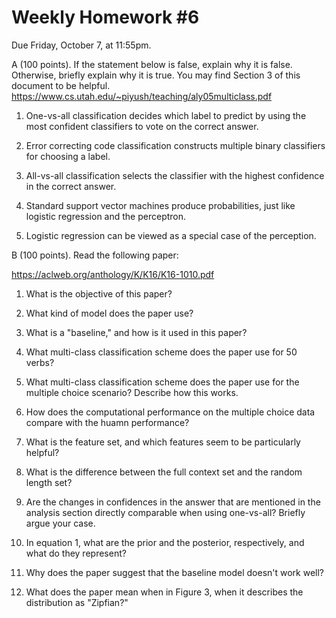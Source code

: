 Weekly Homework #6
==
Due Friday, October 7, at 11:55pm.

A (100 points). If the statement below is false, explain why it is false.  Otherwise, briefly explain why it is true.  You may find Section 3 of this document to be helpful.  https://www.cs.utah.edu/~piyush/teaching/aly05multiclass.pdf

1.  One-vs-all classification decides which label to predict by using the most confident classifiers to vote on the correct answer.

2.  Error correcting code classification constructs multiple binary classifiers for choosing a label.

3. All-vs-all classification selects the classifier with the highest confidence in the correct answer.

4. Standard support vector machines produce probabilities, just like logistic regression and the perceptron.

5. Logistic regression can be viewed as a special case of the perception.

B (100 points). Read the following paper:

https://aclweb.org/anthology/K/K16/K16-1010.pdf

1. What is the objective of this paper?

2. What kind of model does the paper use?

3. What is a "baseline," and how is it used in this paper?

4. What multi-class classification scheme does the paper use for 50 verbs?

5. What multi-class classification scheme does the paper use for the multiple choice scenario?  Describe how this works.

6. How does the computational performance on the multiple choice data compare with the huamn performance?

7. What is the feature set, and which features seem to be particularly helpful?

8. What is the difference between the full context set and the random length set?

9. Are the changes in confidences in the answer that are mentioned in the analysis section directly comparable when using one-vs-all?  Briefly argue your case.

10. In equation 1, what are the prior and the posterior, respectively, and what do they represent? 

11. Why does the paper suggest that the baseline model doesn't work well?

12. What does the paper mean when in Figure 3, when it describes the distribution as "Zipfian?"
  
